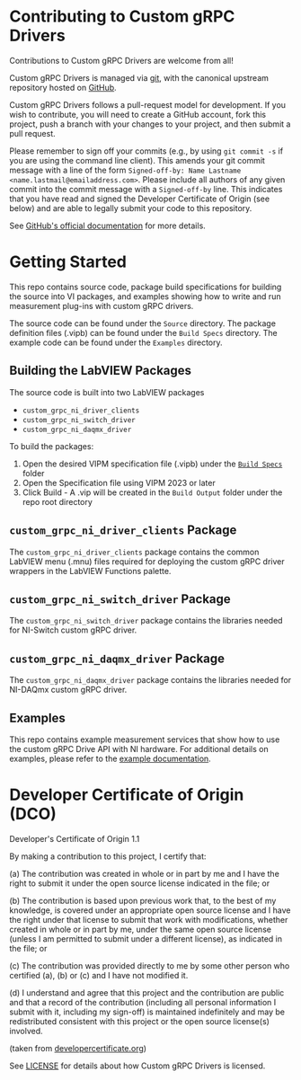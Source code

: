 # Contributing to Custom gRPC Drivers

Contributions to Custom gRPC Drivers are welcome from all!

Custom gRPC Drivers is managed via [git](https://git-scm.com), with the canonical upstream
repository hosted on [GitHub](https://github.com/ni/custom-grpc-drivers).

Custom gRPC Drivers follows a pull-request model for development.  If you wish to
contribute, you will need to create a GitHub account, fork this project, push a
branch with your changes to your project, and then submit a pull request.

Please remember to sign off your commits (e.g., by using `git commit -s` if you
are using the command line client). This amends your git commit message with a line
of the form `Signed-off-by: Name Lastname <name.lastmail@emailaddress.com>`. Please
include all authors of any given commit into the commit message with a
`Signed-off-by` line. This indicates that you have read and signed the Developer
Certificate of Origin (see below) and are able to legally submit your code to
this repository.

See [GitHub's official documentation](https://help.github.com/articles/using-pull-requests/) for more details.

# Getting Started

This repo contains source code, package build specifications for building the source into VI packages, and examples showing how to write and run measurement plug-ins with custom gRPC drivers.

The source code can be found under the `Source` directory. The package definition files (.vipb) can be found under the `Build Specs` directory. The example code can be found under the `Examples` directory.

## Building the LabVIEW Packages

The source code is built into two LabVIEW packages

* `custom_grpc_ni_driver_clients`
* `custom_grpc_ni_switch_driver`
* `custom_grpc_ni_daqmx_driver`

To build the packages:

1. Open the desired VIPM specification file (.vipb) under the [`Build Specs`](https://github.com/ni/custom-grpc-drivers/tree/main/Build%20Specs) folder
2. Open the Specification file using VIPM 2023 or later
3. Click Build - A .vip will be created in the `Build Output` folder under the repo root directory

## `custom_grpc_ni_driver_clients` Package

The `custom_grpc_ni_driver_clients` package contains the common LabVIEW menu (.mnu) files required for deploying the custom gRPC driver wrappers in the LabVIEW Functions palette.

## `custom_grpc_ni_switch_driver` Package

The `custom_grpc_ni_switch_driver` package contains the libraries needed for NI-Switch custom gRPC driver.

## `custom_grpc_ni_daqmx_driver` Package

The `custom_grpc_ni_daqmx_driver` package contains the libraries needed for NI-DAQmx custom gRPC driver.

## Examples

This repo contains example measurement services that show how to use the custom gRPC Drive API with NI hardware. For additional details on examples, please refer to the [example documentation](Examples/README.md).

# Developer Certificate of Origin (DCO)

   Developer's Certificate of Origin 1.1

   By making a contribution to this project, I certify that:

   (a) The contribution was created in whole or in part by me and I
       have the right to submit it under the open source license
       indicated in the file; or

   (b) The contribution is based upon previous work that, to the best
       of my knowledge, is covered under an appropriate open source
       license and I have the right under that license to submit that
       work with modifications, whether created in whole or in part
       by me, under the same open source license (unless I am
       permitted to submit under a different license), as indicated
       in the file; or

   (c) The contribution was provided directly to me by some other
       person who certified (a), (b) or (c) and I have not modified
       it.

   (d) I understand and agree that this project and the contribution
       are public and that a record of the contribution (including all
       personal information I submit with it, including my sign-off) is
       maintained indefinitely and may be redistributed consistent with
       this project or the open source license(s) involved.

(taken from [developercertificate.org](https://developercertificate.org/))

See [LICENSE](https://github.com/ni/custom-grpc-drivers/blob/main/LICENSE)
for details about how Custom gRPC Drivers is licensed.

